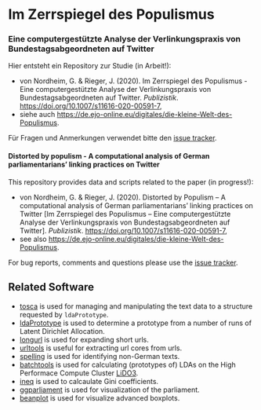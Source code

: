 # Im Zerrspiegel des Populismus
### Eine computergestützte Analyse der Verlinkungspraxis von Bundestagsabgeordneten auf Twitter
Hier entsteht ein Repository zur Studie (in Arbeit!):

* von Nordheim, G. & Rieger, J. (2020). Im Zerrspiegel des Populismus - Eine computergestützte Analyse der Verlinkungspraxis von Bundestagsabgeordneten auf Twitter. *Publizistik*. https://doi.org/10.1007/s11616-020-00591-7,
* siehe auch https://de.ejo-online.eu/digitales/die-kleine-Welt-des-Populismus.

Für Fragen und Anmerkungen verwendet bitte den [issue tracker](https://github.com/JonasRieger/zerrspiegel/issues).

#### Distorted by populism - A computational analysis of German parliamentarians’ linking practices on Twitter
This repository provides data and scripts related to the paper (in progress!):

* von Nordheim, G. & Rieger, J. (2020). Distorted by Populism – A computational analysis of German parliamentarians’ linking practices on Twitter [Im Zerrspiegel des Populismus – Eine computergestützte Analyse der Verlinkungspraxis von Bundestagsabgeordneten auf Twitter]. *Publizistik*. https://doi.org/10.1007/s11616-020-00591-7,
* see also https://de.ejo-online.eu/digitales/die-kleine-Welt-des-Populismus.

For bug reports, comments and questions please use the [issue tracker](https://github.com/JonasRieger/zerrspiegel/issues).

## Related Software
* [tosca](https://github.com/Docma-TU/tosca) is used for managing and manipulating the text data to a structure requested by ``ldaPrototype``.
* [ldaPrototype](https://github.com/JonasRieger/ldaPrototype) is used to determine a prototype from a number of runs of Latent Dirichlet Allocation.
* [longurl](https://github.com/hrbrmstr/longurl) is used for expanding short urls.
* [urltools](https://github.com/Ironholds/urltools) is useful for extracting url cores from urls.
* [spelling](https://github.com/ropensci/spelling) is used for identifying non-German texts.
* [batchtools](https://github.com/mllg/batchtools) is used for calculating (prototypes of) LDAs on the High Performace Compute Cluster [LiDO3](https://www.lido.tu-dortmund.de/cms/en/LiDO3/index.html).
* [ineq](https://cran.r-project.org/package=ineq) is used to calcaulate Gini coefficients.
* [ggparliament](https://github.com/RobWHickman/ggparliament) is used for visualization of the parliament.
* [beanplot](https://cran.r-project.org/package=beanplot) is used for visualize advanced boxplots.
